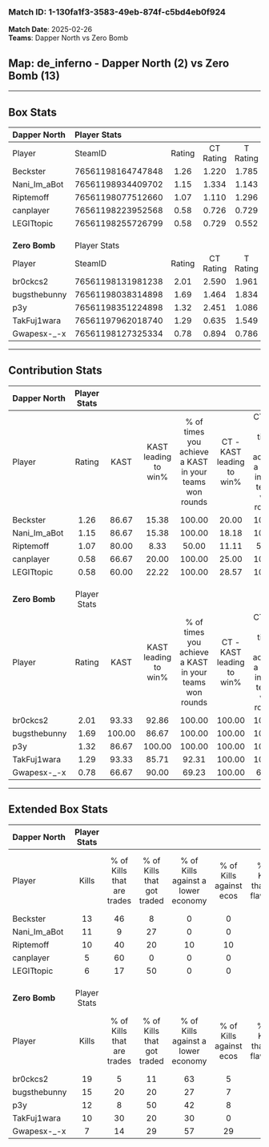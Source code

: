 ### Match ID: 1-130fa1f3-3583-49eb-874f-c5bd4eb0f924  
**Match Date**: 2025-02-26  
**Teams**: Dapper North vs Zero Bomb  

## **Map**: de_inferno - Dapper North (2) vs Zero Bomb (13)  
---  

## Box Stats  

| **Dapper North** | Player Stats      |        |           |          |        |       |       |         |        |      |     |
| :- | :- | :-: | :-: | :-: | :-: | :-: | :-: | :-: | :-: | :-: | :-: |
| Player           | SteamID           | Rating | CT Rating | T Rating |  KAST  |  ADR  | Kills | Assists | Deaths | K/D  | HS% |
| Beckster         | 76561198164747848 |  1.26  |   1.220   |  1.785   | 86.67  | 73.7  |  13   |    1    |   12   | 1.08 | 53  |
| Nani_Im_aBot     | 76561198934409702 |  1.15  |   1.334   |  1.143   | 86.67  | 85.7  |  11   |    2    |   13   | 0.85 | 45  |
| Riptemoff        | 76561198077512660 |  1.07  |   1.110   |  1.296   | 80.00  | 84.7  |  10   |    1    |   12   | 0.83 | 50  |
| canplayer        | 76561198223952568 |  0.58  |   0.726   |  0.729   | 66.67  | 50.4  |   5   |    2    |   12   | 0.42 | 40  |
| LEGITtopic       | 76561198255726799 |  0.58  |   0.729   |  0.552   | 60.00  | 63.1  |   6   |    4    |   14   | 0.43 | 100 |
|                  |                   |        |           |          |        |       |       |         |        |      |     |
|                  |                   |        |           |          |        |       |       |         |        |      |     |
|                  |                   |        |           |          |        |       |       |         |        |      |     |
| **Zero Bomb**    | Player Stats      |        |           |          |        |       |       |         |        |      |     |
| Player           | SteamID           | Rating | CT Rating | T Rating |  KAST  |  ADR  | Kills | Assists | Deaths | K/D  | HS% |
| br0ckcs2         | 76561198131981238 |  2.01  |   2.590   |  1.961   | 93.33  | 129.3 |  19   |    7    |   8    | 2.38 | 36  |
| bugsthebunny     | 76561198038314898 |  1.69  |   1.464   |  1.834   | 100.00 | 84.1  |  15   |    2    |   7    | 2.14 | 46  |
| p3y              | 76561198351224898 |  1.32  |   2.451   |  1.086   | 86.67  | 103.1 |  12   |    5    |   12   | 1.00 | 66  |
| TakFuj1wara      | 76561197962018740 |  1.29  |   0.635   |  1.549   | 93.33  | 72.0  |  10   |    4    |   8    | 1.25 | 50  |
| Gwapesx-_-x      | 76561198127325334 |  0.78  |   0.894   |  0.786   | 66.67  | 48.2  |   7   |    5    |   10   | 0.70 | 57  |
---  

## Contribution Stats  

| **Dapper North** | Player Stats |        |                      |                                                        |                           |                                                             |                          |                                                            |
| :- | :-: | :-: | :-: | :-: | :-: | :-: | :-: | :-: |
| Player           |    Rating    |  KAST  | KAST leading to win% | % of times you achieve a KAST in your teams won rounds | CT - KAST leading to win% | CT - % of times you achieve a KAST in your teams won rounds | T - KAST leading to win% | T - % of times you achieve a KAST in your teams won rounds |
| Beckster         |     1.26     | 86.67  |        15.38         |                         100.00                         |           20.00           |                           100.00                            |           0.00           |                            0.00                            |
| Nani_Im_aBot     |     1.15     | 86.67  |        15.38         |                         100.00                         |           18.18           |                           100.00                            |           0.00           |                            0.00                            |
| Riptemoff        |     1.07     | 80.00  |         8.33         |                         50.00                          |           11.11           |                            50.00                            |           0.00           |                            0.00                            |
| canplayer        |     0.58     | 66.67  |        20.00         |                         100.00                         |           25.00           |                           100.00                            |           0.00           |                            0.00                            |
| LEGITtopic       |     0.58     | 60.00  |        22.22         |                         100.00                         |           28.57           |                           100.00                            |           0.00           |                            0.00                            |
|                  |              |        |                      |                                                        |                           |                                                             |                          |                                                            |
|                  |              |        |                      |                                                        |                           |                                                             |                          |                                                            |
|                  |              |        |                      |                                                        |                           |                                                             |                          |                                                            |
| **Zero Bomb**    | Player Stats |        |                      |                                                        |                           |                                                             |                          |                                                            |
| Player           |    Rating    |  KAST  | KAST leading to win% | % of times you achieve a KAST in your teams won rounds | CT - KAST leading to win% | CT - % of times you achieve a KAST in your teams won rounds | T - KAST leading to win% | T - % of times you achieve a KAST in your teams won rounds |
| br0ckcs2         |     2.01     | 93.33  |        92.86         |                         100.00                         |          100.00           |                           100.00                            |          90.91           |                           100.00                           |
| bugsthebunny     |     1.69     | 100.00 |        86.67         |                         100.00                         |          100.00           |                           100.00                            |          83.33           |                           100.00                           |
| p3y              |     1.32     | 86.67  |        100.00        |                         100.00                         |          100.00           |                           100.00                            |          100.00          |                           100.00                           |
| TakFuj1wara      |     1.29     | 93.33  |        85.71         |                         92.31                          |          100.00           |                           100.00                            |          81.82           |                           90.00                            |
| Gwapesx-_-x      |     0.78     | 66.67  |        90.00         |                         69.23                          |          100.00           |                            66.67                            |          87.50           |                           70.00                            |
---  

## Extended Box Stats  

| **Dapper North** | Player Stats |                            |                            |                                    |                         |                              |                                 |        |                             |                                     |                          |                               |                            |
| :- | :-: | :-: | :-: | :-: | :-: | :-: | :-: | :-: | :-: | :-: | :-: | :-: | :-: |
| Player           |    Kills     | % of Kills that are trades | % of Kills that got traded | % of Kills against a lower economy | % of Kills against ecos | % of Kills that are flawless | % of Kills that are close duels | Deaths | % of Deaths that get traded | % of Deaths against a lower economy | % of Deaths against ecos | % of Deaths that are flawless | % of Deaths that are close |
| Beckster         |      13      |             46             |             8              |                 0                  |            0            |              46              |               15                |   12   |             17              |                  8                  |            8             |              75               |             8              |
| Nani_Im_aBot     |      11      |             9              |             27             |                 0                  |            0            |              36              |                9                |   13   |             31              |                  8                  |            8             |              62               |             8              |
| Riptemoff        |      10      |             40             |             20             |                 10                 |           10            |              70              |                0                |   12   |             17              |                  0                  |            0             |              50               |             17             |
| canplayer        |      5       |             60             |             0              |                 0                  |            0            |              60              |                0                |   12   |             33              |                  8                  |            8             |              58               |             8              |
| LEGITtopic       |      6       |             17             |             50             |                 0                  |            0            |              67              |               17                |   14   |             21              |                  7                  |            7             |              50               |             14             |
|                  |              |                            |                            |                                    |                         |                              |                                 |        |                             |                                     |                          |                               |                            |
|                  |              |                            |                            |                                    |                         |                              |                                 |        |                             |                                     |                          |                               |                            |
|                  |              |                            |                            |                                    |                         |                              |                                 |        |                             |                                     |                          |                               |                            |
| **Zero Bomb**    | Player Stats |                            |                            |                                    |                         |                              |                                 |        |                             |                                     |                          |                               |                            |
| Player           |    Kills     | % of Kills that are trades | % of Kills that got traded | % of Kills against a lower economy | % of Kills against ecos | % of Kills that are flawless | % of Kills that are close duels | Deaths | % of Deaths that get traded | % of Deaths against a lower economy | % of Deaths against ecos | % of Deaths that are flawless | % of Deaths that are close |
| br0ckcs2         |      19      |             5              |             11             |                 63                 |            5            |              53              |               21                |   8    |             25              |                 38                  |            13            |              63               |             0              |
| bugsthebunny     |      15      |             20             |             20             |                 27                 |            7            |              47              |                7                |   7    |             29              |                 57                  |            14            |              57               |             14             |
| p3y              |      12      |             8              |             50             |                 42                 |            8            |              50              |               17                |   12   |             17              |                 58                  |            17            |              75               |             17             |
| TakFuj1wara      |      10      |             30             |             20             |                 30                 |            0            |              90              |                0                |   8    |             25              |                 63                  |            13            |              38               |             13             |
| Gwapesx-_-x      |      7       |             14             |             29             |                 57                 |           29            |              71              |                0                |   10   |             10              |                 60                  |            10            |              50               |             0              |
